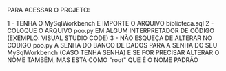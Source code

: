 PARA ACESSAR O PROJETO:

1 - TENHA O MySqlWorkbench E IMPORTE O ARQUIVO biblioteca.sql
2 - COLOQUE O ARQUIVO poo.py EM ALGUM INTERPRETADOR DE CÓDIGO (EXEMPLO: VISUAL STUDIO CODE)
3 - NÃO ESQUEÇA DE ALTERAR NO CÓDIGO poo.py A SENHA DO BANCO DE DADOS PARA A SENHA DO SEU MySqlWorkbench (CASO TENHA SENHA) E SE FOR PRECISAR ALTERAR O NOME TAMBÉM, MAS ESTÁ COMO "root" QUE É O NOME PADRÃO
